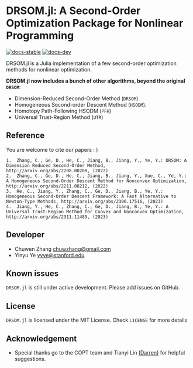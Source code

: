 # DRSOM.jl: A Second-Order Optimization Package for Nonlinear Programming
<!-- | **Documentation** | | -->
[![docs-stable][docs-stable-img]][docs-stable-url] [![docs-dev][docs-dev-img]][docs-dev-url] 

[docs-stable-img]: https://img.shields.io/badge/docs-stable-blue.svg
[docs-dev-img]: https://img.shields.io/badge/docs-dev-purple.svg
<!-- [docs-stable-url]: https://JuliaSmoothOptimizers.github.io/LinearOperators.jl/stable -->
<!-- [docs-dev-url]: https://JuliaSmoothOptimizers.github.io/LinearOperators.jl/dev -->
[docs-stable-url]: https://copt-public.github.io/DRSOM.jl/stable
[docs-dev-url]: https://copt-public.github.io/DRSOM.jl/dev


DRSOM.jl is a Julia implementation of a few second-order optimization methods for nonlinear optimization. 

**DRSOM.jl now includes a bunch of other algorithms, beyond the original `DRSOM`**:
- Dimension-Reduced Second-Order Method (`DRSOM`)
- Homogeneous Second-order Descent Method (`HSODM`).
- Homotopy Path-Following HSODM (`PFH`)
- Universal Trust-Region Method (`UTR`)

## Reference
You are welcome to cite our papers : )
```
1.  Zhang, C., Ge, D., He, C., Jiang, B., Jiang, Y., Ye, Y.: DRSOM: A Dimension Reduced Second-Order Method, http://arxiv.org/abs/2208.00208, (2022)
2.  Zhang, C., Ge, D., He, C., Jiang, B., Jiang, Y., Xue, C., Ye, Y.: A Homogeneous Second-Order Descent Method for Nonconvex Optimization, http://arxiv.org/abs/2211.08212, (2022)
3.  He, C., Jiang, Y., Zhang, C., Ge, D., Jiang, B., Ye, Y.: Homogeneous Second-Order Descent Framework: A Fast Alternative to Newton-Type Methods, http://arxiv.org/abs/2306.17516, (2023)
4.  Jiang, Y., He, C., Zhang, C., Ge, D., Jiang, B., Ye, Y.: A Universal Trust-Region Method for Convex and Nonconvex Optimization, http://arxiv.org/abs/2311.11489, (2023)
```

## Developer

- Chuwen Zhang <chuwzhang@gmail.com>
- Yinyu Ye     <yyye@stanford.edu>



## Known issues
`DRSOM.jl` is still under active development. Please add issues on GitHub.

## License
`DRSOM.jl` is licensed under the MIT License. Check `LICENSE` for more details

## Acknowledgement

- Special thanks go to the COPT team and Tianyi Lin [(Darren)](https://tydlin.github.io/) for helpful suggestions.
